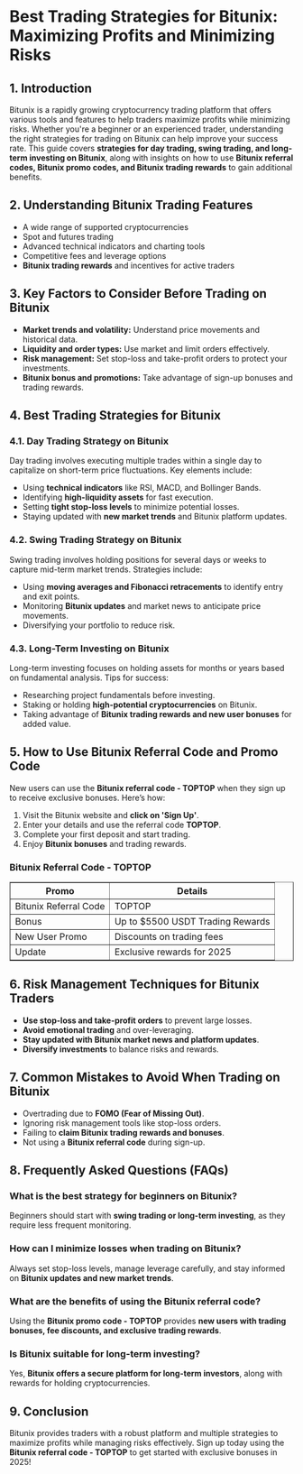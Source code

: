 <h1>Best Trading Strategies for Bitunix: Maximizing Profits and Minimizing Risks</h1>
<h2>1. Introduction</h2>
<p>Bitunix is a rapidly growing cryptocurrency trading platform that offers various tools and features to help traders maximize profits while minimizing risks. Whether you're a beginner or an experienced trader, understanding the right strategies for trading on Bitunix can help improve your success rate. This guide covers <strong>strategies for day trading, swing trading, and long-term investing on Bitunix</strong>, along with insights on how to use <strong>Bitunix referral codes, Bitunix promo codes, and Bitunix trading rewards</strong> to gain additional benefits.</p>

<h2>2. Understanding Bitunix Trading Features</h2>
<ul>
    <li>A wide range of supported cryptocurrencies</li>
    <li>Spot and futures trading</li>
    <li>Advanced technical indicators and charting tools</li>
    <li>Competitive fees and leverage options</li>
    <li><strong>Bitunix trading rewards</strong> and incentives for active traders</li>
</ul>

<h2>3. Key Factors to Consider Before Trading on Bitunix</h2>
<ul>
    <li><strong>Market trends and volatility:</strong> Understand price movements and historical data.</li>
    <li><strong>Liquidity and order types:</strong> Use market and limit orders effectively.</li>
    <li><strong>Risk management:</strong> Set stop-loss and take-profit orders to protect your investments.</li>
    <li><strong>Bitunix bonus and promotions:</strong> Take advantage of sign-up bonuses and trading rewards.</li>
</ul>

<h2>4. Best Trading Strategies for Bitunix</h2>

<h3>4.1. Day Trading Strategy on Bitunix</h3>
<p>Day trading involves executing multiple trades within a single day to capitalize on short-term price fluctuations. Key elements include:</p>
<ul>
    <li>Using <strong>technical indicators</strong> like RSI, MACD, and Bollinger Bands.</li>
    <li>Identifying <strong>high-liquidity assets</strong> for fast execution.</li>
    <li>Setting <strong>tight stop-loss levels</strong> to minimize potential losses.</li>
    <li>Staying updated with <strong>new market trends</strong> and Bitunix platform updates.</li>
</ul>

<h3>4.2. Swing Trading Strategy on Bitunix</h3>
<p>Swing trading involves holding positions for several days or weeks to capture mid-term market trends. Strategies include:</p>
<ul>
    <li>Using <strong>moving averages and Fibonacci retracements</strong> to identify entry and exit points.</li>
    <li>Monitoring <strong>Bitunix updates</strong> and market news to anticipate price movements.</li>
    <li>Diversifying your portfolio to reduce risk.</li>
</ul>

<h3>4.3. Long-Term Investing on Bitunix</h3>
<p>Long-term investing focuses on holding assets for months or years based on fundamental analysis. Tips for success:</p>
<ul>
    <li>Researching project fundamentals before investing.</li>
    <li>Staking or holding <strong>high-potential cryptocurrencies</strong> on Bitunix.</li>
    <li>Taking advantage of <strong>Bitunix trading rewards and new user bonuses</strong> for added value.</li>
</ul>

<h2>5. How to Use Bitunix Referral Code and Promo Code</h2>
<p>New users can use the <strong>Bitunix referral code - TOPTOP</strong> when they sign up to receive exclusive bonuses. Here’s how:</p>
<ol>
    <li>Visit the Bitunix website and <strong>click on 'Sign Up'</strong>.</li>
    <li>Enter your details and use the referral code <strong>TOPTOP</strong>.</li>
    <li>Complete your first deposit and start trading.</li>
    <li>Enjoy <strong>Bitunix bonuses</strong> and trading rewards.</li>
</ol>

<h3>Bitunix Referral Code - TOPTOP</h3>
<table border="1">
    <tr>
        <th>Promo</th>
        <th>Details</th>
    </tr>
    <tr>
        <td>Bitunix Referral Code</td>
        <td>TOPTOP</td>
    </tr>
    <tr>
        <td>Bonus</td>
        <td>Up to $5500 USDT Trading Rewards</td>
    </tr>
    <tr>
        <td>New User Promo</td>
        <td>Discounts on trading fees</td>
    </tr>
    <tr>
        <td>Update</td>
        <td>Exclusive rewards for 2025</td>
    </tr>
</table>

<h2>6. Risk Management Techniques for Bitunix Traders</h2>
<ul>
    <li><strong>Use stop-loss and take-profit orders</strong> to prevent large losses.</li>
    <li><strong>Avoid emotional trading</strong> and over-leveraging.</li>
    <li><strong>Stay updated with Bitunix market news and platform updates</strong>.</li>
    <li><strong>Diversify investments</strong> to balance risks and rewards.</li>
</ul>

<h2>7. Common Mistakes to Avoid When Trading on Bitunix</h2>
<ul>
    <li>Overtrading due to <strong>FOMO (Fear of Missing Out)</strong>.</li>
    <li>Ignoring risk management tools like stop-loss orders.</li>
    <li>Failing to <strong>claim Bitunix trading rewards and bonuses</strong>.</li>
    <li>Not using a <strong>Bitunix referral code</strong> during sign-up.</li>
</ul>

<h2>8. Frequently Asked Questions (FAQs)</h2>
<h3>What is the best strategy for beginners on Bitunix?</h3>
<p>Beginners should start with <strong>swing trading or long-term investing</strong>, as they require less frequent monitoring.</p>

<h3>How can I minimize losses when trading on Bitunix?</h3>
<p>Always set stop-loss levels, manage leverage carefully, and stay informed on <strong>Bitunix updates and new market trends</strong>.</p>

<h3>What are the benefits of using the Bitunix referral code?</h3>
<p>Using the <strong>Bitunix promo code - TOPTOP</strong> provides <strong>new users with trading bonuses, fee discounts, and exclusive trading rewards</strong>.</p>

<h3>Is Bitunix suitable for long-term investing?</h3>
<p>Yes, <strong>Bitunix offers a secure platform for long-term investors</strong>, along with rewards for holding cryptocurrencies.</p>

<h2>9. Conclusion</h2>
<p>Bitunix provides traders with a robust platform and multiple strategies to maximize profits while managing risks effectively. Sign up today using the <strong>Bitunix referral code - TOPTOP</strong> to get started with exclusive bonuses in 2025!</p>

